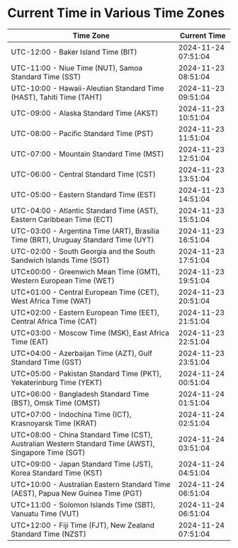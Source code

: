 # Current Time in Various Time Zones

| Time Zone | Current Time |
|-----------|--------------|
| UTC-12:00 - Baker Island Time (BIT) | 2024-11-24 07:51:04 |
| UTC-11:00 - Niue Time (NUT), Samoa Standard Time (SST) | 2024-11-23 08:51:04 |
| UTC-10:00 - Hawaii-Aleutian Standard Time (HAST), Tahiti Time (TAHT) | 2024-11-23 09:51:04 |
| UTC-09:00 - Alaska Standard Time (AKST) | 2024-11-23 10:51:04 |
| UTC-08:00 - Pacific Standard Time (PST) | 2024-11-23 11:51:04 |
| UTC-07:00 - Mountain Standard Time (MST) | 2024-11-23 12:51:04 |
| UTC-06:00 - Central Standard Time (CST) | 2024-11-23 13:51:04 |
| UTC-05:00 - Eastern Standard Time (EST) | 2024-11-23 14:51:04 |
| UTC-04:00 - Atlantic Standard Time (AST), Eastern Caribbean Time (ECT) | 2024-11-23 15:51:04 |
| UTC-03:00 - Argentina Time (ART), Brasília Time (BRT), Uruguay Standard Time (UYT) | 2024-11-23 16:51:04 |
| UTC-02:00 - South Georgia and the South Sandwich Islands Time (SGT) | 2024-11-23 17:51:04 |
| UTC±00:00 - Greenwich Mean Time (GMT), Western European Time (WET) | 2024-11-23 19:51:04 |
| UTC+01:00 - Central European Time (CET), West Africa Time (WAT) | 2024-11-23 20:51:04 |
| UTC+02:00 - Eastern European Time (EET), Central Africa Time (CAT) | 2024-11-23 21:51:04 |
| UTC+03:00 - Moscow Time (MSK), East Africa Time (EAT) | 2024-11-23 22:51:04 |
| UTC+04:00 - Azerbaijan Time (AZT), Gulf Standard Time (GST) | 2024-11-23 23:51:04 |
| UTC+05:00 - Pakistan Standard Time (PKT), Yekaterinburg Time (YEKT) | 2024-11-24 00:51:04 |
| UTC+06:00 - Bangladesh Standard Time (BST), Omsk Time (OMST) | 2024-11-24 01:51:04 |
| UTC+07:00 - Indochina Time (ICT), Krasnoyarsk Time (KRAT) | 2024-11-24 02:51:04 |
| UTC+08:00 - China Standard Time (CST), Australian Western Standard Time (AWST), Singapore Time (SGT) | 2024-11-24 03:51:04 |
| UTC+09:00 - Japan Standard Time (JST), Korea Standard Time (KST) | 2024-11-24 04:51:04 |
| UTC+10:00 - Australian Eastern Standard Time (AEST), Papua New Guinea Time (PGT) | 2024-11-24 06:51:04 |
| UTC+11:00 - Solomon Islands Time (SBT), Vanuatu Time (VUT) | 2024-11-24 06:51:04 |
| UTC+12:00 - Fiji Time (FJT), New Zealand Standard Time (NZST) | 2024-11-24 07:51:04 |

